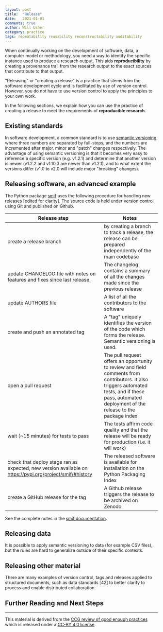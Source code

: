 ```yaml
---
layout: post
title:  "Release"
date:   2021-01-01
comments: true
author: Will Usher
category: practice
tags: repeatability reusability reconstructability auditability
---
```


When continually working on the development of software, data, a computer model or methodology,
you need a way to identify the specific instance used to produce a research output.
This aids **reproducibility** by creating a provenance trail
from the research output to the exact sources that contribute to that output.

"Releasing" or "creating a release" is a practice that stems from the software development cycle
and is facilitated by use of version control.
However, you do not have to use version control to apply the principles to your own work.

In the following sections, we explain how you can use the practice of creating a release
to meet the requirements of **reproducible research**.

## Existing standards

In software development, a common standard is to use [semantic versioning][3],
where three numbers are separated by full-stops,
and the numbers are incremented after major, minor and "patch" changes respectively.
The advantage of using semantic versioning is that it becomes very easy to reference a specific version (e.g. v1.2.1) and determine that another version is newer (v1.2.2 and v1.10.3 are newer than v1.2.1), and to what extent the versions differ (v1.0 to v2.0 will include major "breaking" changes).

## Releasing software, an advanced example

The Python package [smif][4] uses the following procedure for handling new releases [edited for clarity]. The source code is held under version control using Git and published on Github.

|Release step| Notes|
|-|-|
| create a release branch | by creating a branch to track a release, the release can be prepared independently of the main codebase |
| update CHANGELOG file with notes on features and fixes since last release. | The changelog contains a summary of all the changes made since the previous release |
| update AUTHORS file | A list of all the contributors to the software |
| create and push an annotated tag | A "tag" uniquely identifies the version of the code which forms the release. Semantic versioning is used. |
| open a pull request | The pull request offers an opportunity to review and field comments from contributors. It also triggers automated tests, and if these pass, automated deployment of the release to the package index |
| wait (~15 minutes) for tests to pass | The tests affirm code quality and that the release will be ready for production (i.e. it will work) |
| check that deploy stage ran as expected, new version available on https://pypi.org/project/smif/#history | The released software is available for installation on the Python Packaging Index |
| create a GitHub release for the tag | A Github release triggers the release to be archived on Zenodo |

See the complete notes in the [smif documentation](https://smif.readthedocs.io/en/latest/developers.html#releases).

## Releasing data

It is possible to apply semantic versioning to data (for example CSV files), but the rules are hard to generalize outside of their specific contexts.

## Releasing other material

There are many examples of version control, tags and releases applied to structured documents, such as data standards [42] to better clarify to process and enable distributed collaboration.

## Further Reading and Next Steps



---

This material is derived from the [CCG review of good enough practices][1] which is released under a [CC-BY 4.0 license][2].

[1]: https://doi.org/10.5281/zenodo.5911546 "Usher, William, Beltramo, Agnese, Gardumi, Francesco, Martin, Viktoria, & Petrarulo, Luca. (2022). CCG Platform - Body of Knowledge: Review of Good Practice (1.3). Zenodo. https://doi.org/10.5281/zenodo.5911546"

[2]: https://creativecommons.org/licenses/by/4.0/legalcode

[3]: https://semver.org/ "Semantic Versioning 2.0.0"

[4]: https://doi.org/10.5334/jors.265 "Will Usher and Tom Russell. (2019) A Software Framework for the Integration of Infrastructure Simulation Models. Journal of Open Research Software, 7: 16 DOI: https://doi.org/10.5334/jors.265"